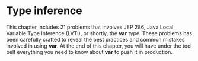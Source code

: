 # Type inference
This chapter includes 21 problems that involves JEP 286, Java Local Variable Type Inference (LVTI), or shortly, the **var** type. 
These problems has been carefully crafted to reveal the best practices and common mistakes involved in using **var**. 
At the end of this chapter, you will have under the tool belt everything you need to know about **var** to push it in production.
